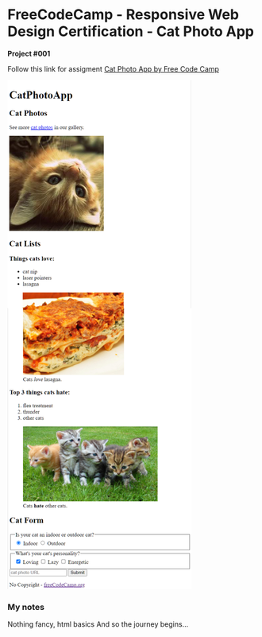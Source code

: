 # FreeCodeCamp - Responsive Web Design Certification - Cat Photo App
**Project #001**

Follow this link for assigment
[Cat Photo App by Free Code Camp](https://www.freecodecamp.org/learn/2022/responsive-web-design/#learn-html-by-building-a-cat-photo-app)


![img.png](screenshot.png)

### My notes

Nothing fancy, html basics
And so the journey begins...


